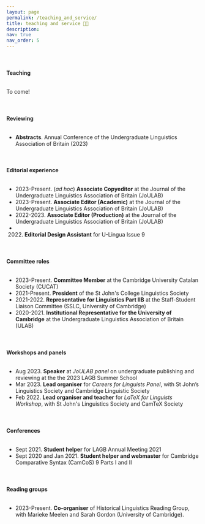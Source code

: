 ```yaml
---
layout: page
permalink: /teaching_and_service/
title: teaching and service 👩‍🏫
description: 
nav: true
nav_order: 5
---
```


<h4 style="margin-top: 3.3rem; margin-bottom: 2rem; font-weight: bold;">Teaching</h4>

To come!

<h4 style="margin-top: 3.3rem; margin-bottom: 2rem; font-weight: bold;">Reviewing</h4>

- **Abstracts**. Annual Conference of the Undergraduate Linguistics Association of Britain (2023) 

<h4 style="margin-top: 3.3rem; margin-bottom: 2rem; font-weight: bold;">Editorial experience</h4>

- 2023-Present. (_ad hoc_) **Associate Copyeditor** at the Journal of the Undergraduate Linguistics Association of Britain (JoULAB)
- 2023-Present. **Associate Editor (Academic)** at the Journal of the Undergraduate Linguistics Association of Britain (JoULAB)
- 2022-2023. **Associate Editor (Production)** at the Journal of the Undergraduate Linguistics Association of Britain (JoULAB)
- 2022. **Editorial Design Assistant** for U-Lingua Issue 9

<h4 style="margin-top: 3.3rem; margin-bottom: 2rem; font-weight: bold;">Committee roles</h4>

- 2023-Present. **Committee Member** at the Cambridge University Catalan Society (CUCAT)
- 2021-Present. **President** of the St John's College Linguistics Society
- 2021-2022. **Representative for Linguistics Part IIB** at the Staff-Student Liaison Committee (SSLC, University of Cambridge)
- 2020-2021. **Institutional Representative for the University of Cambridge** at the Undergraduate Linguistics Association of Britain (ULAB)

<h4 style="margin-top: 3.3rem; margin-bottom: 2rem; font-weight: bold;">Workshops and panels</h4>

- Aug 2023. **Speaker** at _JoULAB panel_ on undergraduate publishing and reviewing at the the 2023 LAGB Summer School 
- Mar 2023. **Lead organiser** for _Careers for Linguists Panel_, with St John’s Linguistics Society and Cambridge Linguistic Society
- Feb 2022. **Lead organiser and teacher** for _LaTeX for Linguists Workshop_, with St John's Linguistics Society and CamTeX Society

<h4 style="margin-top: 3.3rem; margin-bottom: 2rem; font-weight: bold;">Conferences</h4>

- Sept 2021. **Student helper** for LAGB Annual Meeting 2021
- Sept 2020 and Jan 2021. **Student helper and webmaster** for Cambridge Comparative Syntax (CamCoS) 9 Parts I and II

<h4 style="margin-top: 3.3rem; margin-bottom: 2rem; font-weight: bold;">Reading groups</h4>

- 2023-Present. **Co-organiser** of Historical Linguistics Reading Group, with Marieke Meelen and Sarah Gordon (University of Cambridge).
